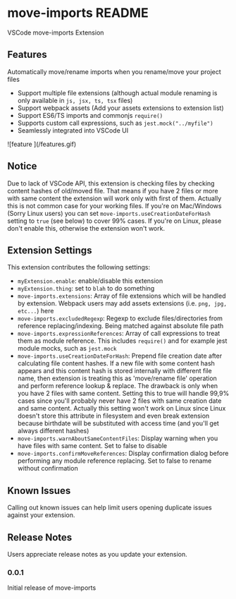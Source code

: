 # move-imports README

VSCode move-imports Extension

## Features

Automatically move/rename imports when you rename/move your project files

* Support multiple file extensions (although actual module renaming is only available in ```js, jsx, ts, tsx``` files)
* Support webpack assets (Add your assets extensions to extension list)
* Support ES6/TS imports and commonjs ```require()```
* Supports custom call expressions, such as ```jest.mock("../myfile")```
* Seamlessly integrated into VSCode UI


\!\[feature \]\(/features.gif\)

## Notice

Due to lack of VSCode API, this extension is checking files by checking content hashes of old/moved file. That means if you have 2 files or more with same content the extension will work only with first of them. Actually this is not common case for your working files. If you're on Mac/Windows (Sorry Linux users) you can set ```move-imports.useCreationDateForHash``` setting to ```true``` (see below) to cover 99% cases. If you're on Linux, please don't enable this, otherwise the extension won't work.

## Extension Settings

This extension contributes the following settings:

* `myExtension.enable`: enable/disable this extension
* `myExtension.thing`: set to `blah` to do something
* `move-imports.extensions`: Array of file extensions which will be handled by extension. Webpack users may add assets extensions (i.e. ```png, jpg, etc...```) here
* `move-imports.excludedRegexp`: Regexp to exclude files/directories from reference replacing/indexing. Being matched against absolute file path
* `move-imports.expressionReferences`: Array of call expressions to treat them as module reference. This includes ```require()``` and for example jest module mocks, such as ```jest.mock```
* `move-imports.useCreationDateForHash`: Prepend file creation date after calculating file content hashes. If a new file with some content hash appears and this content hash is stored internally with different file name, then extension is treating this as 'move/rename file' operation and perform reference lookup & replace. The drawback is only when you have 2 files with same content. Setting this to true will handle 99,9% cases since you'll probably never have 2 files with same creation date and same content. Actually this setting won't work on Linux since Linux doesn't store this attribute in filesystem and even break extension because birthdate will be substituted with access time (and you'll get always different hashes)
* `move-imports.warnAboutSameContentFiles`: Display warning when you have files with same content. Set to false to disable
* `move-imports.confirmMoveReferences`: Display confirmation dialog before performing any module reference replacing. Set to false to rename without confirmation

## Known Issues

Calling out known issues can help limit users opening duplicate issues against your extension.

## Release Notes

Users appreciate release notes as you update your extension.

### 0.0.1

Initial release of move-imports